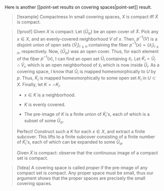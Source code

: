 Here is another [[point-set results on covering spaces|point-set]] result.
> [!example] Compactness
 In small covering spaces, $X$ is compact iff $\tilde{X}$ is compact. 
 
> [!proof] 
 Given $X$ is compact: Let $\{\tilde{U}_\alpha\}$ be an open cover of $\tilde{X}$. Pick any $x\in X$, and an evenly-covered neighborhood $V$ of $x$. Then, $p^{-1}(V)$ is a disjoint union of open sets $\{\tilde{V}_i\}_{i\leq n}$ containing the fiber $p^{-1}(x) = \{\tilde{x}_i\}_{i\leq n}$, respectively. Now, $\{\tilde{U}_\alpha\}$ was an open cover. Thus, for each element of the fiber $p^{-1}(x)$, I can find an open set $\tilde{U}_i$ containing $\tilde{x}_i$. Let $\tilde{K}_i = \tilde{U}_i\cap \tilde{V}_i$, which is an open neighborhood of $\tilde{x}_i$ which is now inside $\tilde{U}_i$. As a covering space, I know that $\tilde{U}_i$ is mapped homeomorphically to $U$ by $p$. Thus, $\tilde{K}_i$ is mapped homeomorphically to some open set $K_i$ in $U\subset X$. Finally, let $K = \cap K_i$. 
>  
>  
>  
>  -  $x\in K$ is a neighborhood. 
>  
>  -  $K$ is evenly covered. 
>  
>  -  The pre-image of $K$ is a finite union of $\tilde{K}_i$'s, each of which is a subset of some $\tilde{U}_\alpha$. 
>  
>  Perfect! Construct such a $K$ for each $x\in X$, and extract a finite subcover. This lifts to a finite subcover consisting of a finite number of $\tilde{K}_i$'s, each of which can be expanded to some $\tilde{U}_\alpha$. 
> 
> 
>  Given $\tilde{X}$ is compact: observe that the continuous image of a compact set is compact. 

> [!idea] 
> A covering space is called *proper* if the pre-image of any compact set is compact. Any proper space must be small, thus our argument shows that the proper spaces are precisely the small covering spaces.
>
